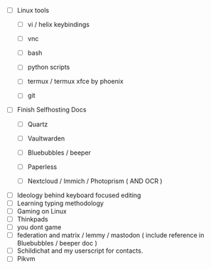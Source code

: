 - [ ] Linux tools 
	- [ ] vi / helix keybindings
	- [ ] vnc 
	- [ ] bash
	- [ ] python scripts 
	- [ ] termux / termux xfce by phoenix
	- [ ] git


- [ ] Finish Selfhosting Docs
	- [ ] Quartz
	- [ ] Vaultwarden
	- [ ] Bluebubbles / beeper 
	- [ ] Paperless 
	- [ ] Nextcloud / Immich / Photoprism ( AND OCR )
 


- [ ] Ideology behind keyboard focused editing  
- [ ] Learning typing methodology
- [ ] Gaming on Linux
- [ ] Thinkpads
- [ ] you dont game 
- [ ] federation and matrix / lemmy / mastodon ( include reference in Bluebubbles / beeper doc )
- [ ] Schildichat and my userscript for contacts. 
- [ ] Pikvm 